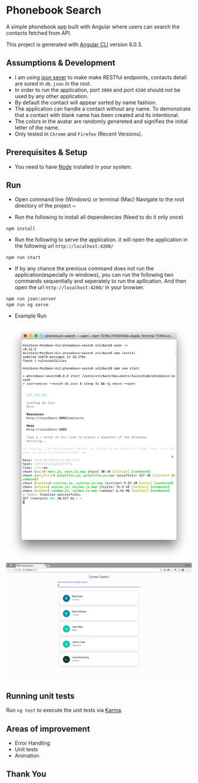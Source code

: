 # Phonebook Search
A simple phonebook app built with Angular where users can search the contacts fetched from API.

This project is generated with [Angular CLI](https://github.com/angular/angular-cli) version 6.0.3.

## Assumptions & Development

* I am using [json sever](https://github.com/typicode/json-server) to make make RESTful endpoints, contacts detail are sored in `db.json` in the root.
* In order to run the application, port `3000` and port `4200`  should not be used by any other application.
* By default the contact will appear sorted by name fashion.
* The application can handle a contact without any name. To demonstrate that a contact with blank name has been created and its intentional.
* The colors in the avatar are randomly genereted and signifies the initial letter of the name.
* Only tested in `Chrome` and `Firefox` (Recent Versions).

## Prerequisites & Setup

* You need to have [Node](https://nodejs.org) installed in your system.

## Run

* Open command line (Windows) or terminal (Mac) Navigate to the root directory of the project ~

* Run the following to install all dependencies (Need to do it only once)

```command line
npm install
```
* Run the following to serve the application. it will open the application in the following url `http://localhost:4200/`

```command line
npm run start
```
* If by any chance the previous command does not run the application(especially in windows), you can run the following two commands sequentially and seperately to run the apllication. And then open the url `http://localhost:4200/` in your browser.

```command line
npm run json:server
npm run ng serve
```
* Example Run
<img src="example/sampleRun.png">
<img src="example/sampleScreenshot.png">

## Running unit tests

Run `ng test` to execute the unit tests via [Karma](https://karma-runner.github.io).

## Areas of improvement

* Error Handling
* Unit tests
* Animation

## Thank You